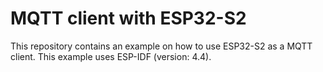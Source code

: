 # MQTT client with ESP32-S2

This repository contains an example on how to use ESP32-S2 as a MQTT client. This example uses ESP-IDF (version: 4.4).
